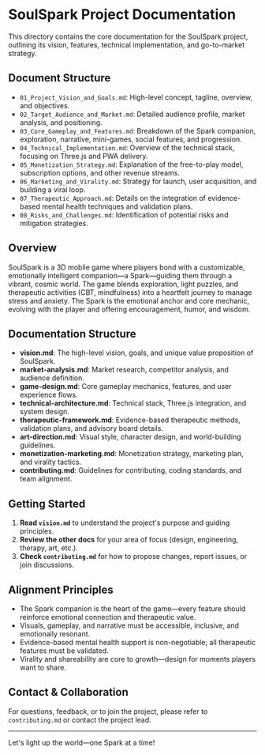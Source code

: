 # SoulSpark Project Documentation

This directory contains the core documentation for the SoulSpark project, outlining its vision, features, technical implementation, and go-to-market strategy.

## Document Structure

- `01_Project_Vision_and_Goals.md`: High-level concept, tagline, overview, and objectives.
- `02_Target_Audience_and_Market.md`: Detailed audience profile, market analysis, and positioning.
- `03_Core_Gameplay_and_Features.md`: Breakdown of the Spark companion, exploration, narrative, mini-games, social features, and progression.
- `04_Technical_Implementation.md`: Overview of the technical stack, focusing on Three.js and PWA delivery.
- `05_Monetization_Strategy.md`: Explanation of the free-to-play model, subscription options, and other revenue streams.
- `06_Marketing_and_Virality.md`: Strategy for launch, user acquisition, and building a viral loop.
- `07_Therapeutic_Approach.md`: Details on the integration of evidence-based mental health techniques and validation plans.
- `08_Risks_and_Challenges.md`: Identification of potential risks and mitigation strategies.

## Overview
SoulSpark is a 3D mobile game where players bond with a customizable, emotionally intelligent companion—a Spark—guiding them through a vibrant, cosmic world. The game blends exploration, light puzzles, and therapeutic activities (CBT, mindfulness) into a heartfelt journey to manage stress and anxiety. The Spark is the emotional anchor and core mechanic, evolving with the player and offering encouragement, humor, and wisdom.

## Documentation Structure
- **vision.md**: The high-level vision, goals, and unique value proposition of SoulSpark.
- **market-analysis.md**: Market research, competitor analysis, and audience definition.
- **game-design.md**: Core gameplay mechanics, features, and user experience flows.
- **technical-architecture.md**: Technical stack, Three.js integration, and system design.
- **therapeutic-framework.md**: Evidence-based therapeutic methods, validation plans, and advisory board details.
- **art-direction.md**: Visual style, character design, and world-building guidelines.
- **monetization-marketing.md**: Monetization strategy, marketing plan, and virality tactics.
- **contributing.md**: Guidelines for contributing, coding standards, and team alignment.

## Getting Started
1. **Read `vision.md`** to understand the project's purpose and guiding principles.
2. **Review the other docs** for your area of focus (design, engineering, therapy, art, etc.).
3. **Check `contributing.md`** for how to propose changes, report issues, or join discussions.

## Alignment Principles
- The Spark companion is the heart of the game—every feature should reinforce emotional connection and therapeutic value.
- Visuals, gameplay, and narrative must be accessible, inclusive, and emotionally resonant.
- Evidence-based mental health support is non-negotiable; all therapeutic features must be validated.
- Virality and shareability are core to growth—design for moments players want to share.

## Contact & Collaboration
For questions, feedback, or to join the project, please refer to `contributing.md` or contact the project lead.

---

Let's light up the world—one Spark at a time! 